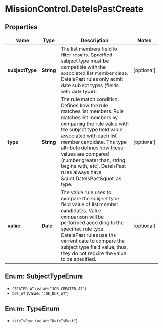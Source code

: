 # MissionControl.DateIsPastCreate

## Properties
Name | Type | Description | Notes
------------ | ------------- | ------------- | -------------
**subjectType** | **String** | The list members field to filter results. Specified subject type must be compatible with the associated list member class. DateIsPast rules only admit date subject types (fields with date type). | [optional] 
**type** | **String** | The rule match condition. Defines how the rule matches list members. Rule matches list members by comparing the rule value with the subject type field value associated with each list member candidate. The type attribute defines how these values are compared (number greater than, string begins with, etc). DateIsPast rules always have \&quot;DateIsPast\&quot; as type. | [optional] 
**value** | **Date** | The value rule uses to compare the subject type field value of list member candidates. Value comparison will be performed according to the specified rule type. DateIsPast rules use the current date to compare the subject type field value, thus, they do not require the value to be specified. | [optional] 

<a name="SubjectTypeEnum"></a>
## Enum: SubjectTypeEnum

* `CREATED_AT` (value: `"JOB_CREATED_AT"`)
* `DUE_AT` (value: `"JOB_DUE_AT"`)


<a name="TypeEnum"></a>
## Enum: TypeEnum

* `dateIsPast` (value: `"DateIsPast"`)

